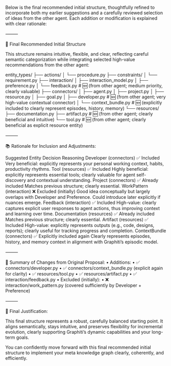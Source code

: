 Below is the final recommended initial structure, thoughtfully refined to incorporate both my earlier suggestions and a carefully reviewed selection of ideas from the other agent. Each addition or modification is explained with clear rationale:

⸻

🏅 Final Recommended Initial Structure

This structure remains intuitive, flexible, and clear, reflecting careful semantic categorization while integrating selected high-value recommendations from the other agent:

entity_types/
├── actions/
│   └── procedure.py
├── constraints/
│   └── requirement.py
├── interaction/
│   ├── interaction_model.py
│   ├── preference.py
│   └── feedback.py             # 🆕 (from other agent; medium priority, clearly valuable)
├── connectors/
│   ├── agent.py
│   ├── project.py
│   ├── resource.py
│   ├── goal.py
│   ├── developer.py            # 🆕 (from other agent; very high-value contextual connector)
│   └── context_bundle.py       # 🆕 (explicitly included to clearly represent episodes, history, memory)
└── resources/
    ├── documentation.py
    ├── artifact.py             # 🆕 (from other agent; clearly beneficial and intuitive)
    └── tool.py                 # 🆕 (from other agent; clearly beneficial as explicit resource entity)



⸻

📚 Rationale for Inclusion and Adjustments:

Suggested Entity	Decision	Reasoning
Developer (connectors)	✅ Included	Very beneficial: explicitly represents your personal working context, habits, productivity rhythms.
Tool (resources)	✅ Included	Highly beneficial: explicitly represents essential tools; clearly valuable for agent self-discovery and contextual understanding.
Project (connectors)	✅ Already included	Matches previous structure; clearly essential.
WorkPattern (interaction)	❌ Excluded (initially)	Good idea conceptually but largely overlaps with Developer and Preference. Could introduce later explicitly if nuances emerge.
Feedback (interaction)	✅ Included	High-value: clearly captures explicit user responses to agent actions, thus improving context and learning over time.
Documentation (resources)	✅ Already included	Matches previous structure; clearly essential.
Artifact (resources)	✅ Included	High-value: explicitly represents outputs (e.g., code, designs, reports); clearly useful for tracking progress and completion.
ContextBundle (connectors)	✅ Explicitly included again	Clearly represents episodes, history, and memory context in alignment with Graphiti’s episodic model.



⸻

🚩 Summary of Changes from Original Proposal:
	•	Additions:
	•	✅ connectors/developer.py
	•	✅ connectors/context_bundle.py (explicit again for clarity)
	•	✅ resources/tool.py
	•	✅ resources/artifact.py
	•	✅ interaction/feedback.py
	•	Excluded (initially):
	•	❌ interaction/work_pattern.py (covered sufficiently by Developer + Preference)

⸻

🎯 Final Justification:

This final structure represents a robust, carefully balanced starting point. It aligns semantically, stays intuitive, and preserves flexibility for incremental evolution, clearly supporting Graphiti’s dynamic capabilities and your long-term goals.

You can confidently move forward with this final recommended initial structure to implement your meta knowledge graph clearly, coherently, and efficiently.